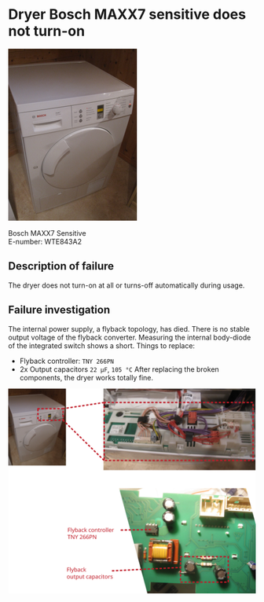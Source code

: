 # Dryer Bosch MAXX7 sensitive does not turn-on
![overview_dryer](figures/overview.png)

Bosch MAXX7 Sensitive     
E-number: WTE843A2

## Description of failure
The dryer does not turn-on at all or turns-off automatically during usage.

## Failure investigation
The internal power supply, a flyback topology, has died. There is no stable output voltage of the flyback converter. Measuring the internal body-diode of the integrated switch shows a short.
Things to replace: 
 * Flyback controller: `TNY 266PN`
 * 2x Output capacitors `22 µF`, `105 °C`
After replacing the broken components, the dryer works totally fine.

![steps_replacing_power_supply](figures/steps.png)